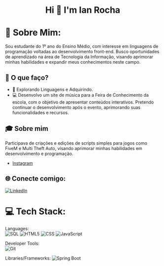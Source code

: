 <h1 align="center">Hi 👋 I'm Ian Rocha</h1>

# 💫 Sobre Mim:
Sou estudante do 1º ano do Ensino Médio, com interesse em linguagens de programação voltadas ao desenvolvimento front-end. Busco oportunidades de aprendizado na área de Tecnologia da Informação, visando aprimorar minhas habilidades e expandir meus conhecimentos neste campo.

## 🚀 O que faço?

- 🤖 Explorando Linguagens e Adquirindo.
- 💻 Desenvolvo um site de música para a Feira de Conhecimento da escola, com o objetivo de apresentar conteúdos interativos. Pretendo continuar o desenvolvimento após o evento, aprimorando suas funcionalidades e recursos.

## 🎓 Sobre mim

Participava de criações e edições de scripts simples para jogos como FiveM e Multi Theft Auto, visando aprimorar minhas habilidades em desenvolvimento e programação.

- [Instagram]([https://www.instagram.com/swerikcodes/](https://www.instagram.com/ianrlkk/))

## 🌐 Conecte comigo:
[![LinkedIn](https://img.shields.io/badge/LinkedIn-%230077B5.svg?logo=linkedin&logoColor=white)](https://www.linkedin.com/in/ian-rocha-78b2a7304/)

# 💻 Tech Stack:
Languages:  
![SQL](https://img.shields.io/badge/sql-%2307405e.svg?style=for-the-badge&logo=postgresql&logoColor=white) 
![HTML5](https://img.shields.io/badge/html5-%23E34F26.svg?style=for-the-badge&logo=html5&logoColor=white) 
![CSS](https://img.shields.io/badge/css-%231572B6.svg?style=for-the-badge&logo=css3&logoColor=white) 
![JavaScript](https://img.shields.io/badge/javascript-%23323330.svg?style=for-the-badge&logo=javascript&logoColor=%23F7DF1E) 

Developer Tools:  
![Git](https://img.shields.io/badge/git-%23F05033.svg?style=for-the-badge&logo=git&logoColor=white)

Libraries/Frameworks:
![Spring Boot](https://img.shields.io/badge/Spring_Boot-F2F4F9?style=for-the-badge&logo=spring-boot)
